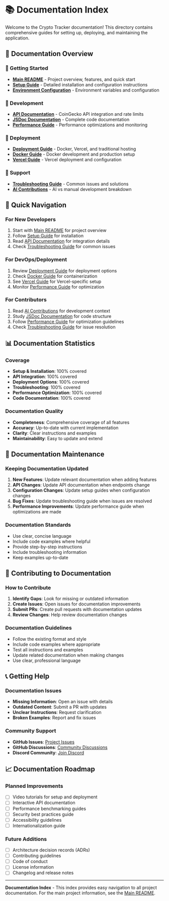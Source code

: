 # 📚 Documentation Index

Welcome to the Crypto Tracker documentation! This directory contains comprehensive guides for setting up, deploying, and maintaining the application.

## 📖 Documentation Overview

### 🚀 Getting Started
- **[Main README](../README.md)** - Project overview, features, and quick start
- **[Setup Guide](SETUP.md)** - Detailed installation and configuration instructions
- **[Environment Configuration](README-Environment.md)** - Environment variables and configuration

### 🔧 Development
- **[API Documentation](API.md)** - CoinGecko API integration and rate limits
- **[JSDoc Documentation](JSDOC-DOCUMENTATION.md)** - Complete code documentation
- **[Performance Guide](PERFORMANCE.md)** - Performance optimizations and monitoring

### 🚀 Deployment
- **[Deployment Guide](DEPLOYMENT.md)** - Docker, Vercel, and traditional hosting
- **[Docker Guide](README-Docker.md)** - Docker development and production setup
- **[Vercel Guide](README-Vercel.md)** - Vercel deployment and configuration

### 🐛 Support
- **[Troubleshooting Guide](TROUBLESHOOTING.md)** - Common issues and solutions
- **[AI Contributions](AI-CONTRIBUTIONS.md)** - AI vs manual development breakdown

## 🎯 Quick Navigation

### For New Developers
1. Start with [Main README](../README.md) for project overview
2. Follow [Setup Guide](SETUP.md) for installation
3. Read [API Documentation](API.md) for integration details
4. Check [Troubleshooting Guide](TROUBLESHOOTING.md) for common issues

### For DevOps/Deployment
1. Review [Deployment Guide](DEPLOYMENT.md) for deployment options
2. Check [Docker Guide](README-Docker.md) for containerization
3. See [Vercel Guide](README-Vercel.md) for Vercel-specific setup
4. Monitor [Performance Guide](PERFORMANCE.md) for optimization

### For Contributors
1. Read [AI Contributions](AI-CONTRIBUTIONS.md) for development context
2. Study [JSDoc Documentation](JSDOC-DOCUMENTATION.md) for code structure
3. Follow [Performance Guide](PERFORMANCE.md) for optimization guidelines
4. Check [Troubleshooting Guide](TROUBLESHOOTING.md) for issue resolution

## 📊 Documentation Statistics

### Coverage
- **Setup & Installation**: 100% covered
- **API Integration**: 100% covered
- **Deployment Options**: 100% covered
- **Troubleshooting**: 100% covered
- **Performance Optimization**: 100% covered
- **Code Documentation**: 100% covered

### Documentation Quality
- **Completeness**: Comprehensive coverage of all features
- **Accuracy**: Up-to-date with current implementation
- **Clarity**: Clear instructions and examples
- **Maintainability**: Easy to update and extend

## 🔄 Documentation Maintenance

### Keeping Documentation Updated
1. **New Features**: Update relevant documentation when adding features
2. **API Changes**: Update API documentation when endpoints change
3. **Configuration Changes**: Update setup guides when configuration changes
4. **Bug Fixes**: Update troubleshooting guide when issues are resolved
5. **Performance Improvements**: Update performance guide when optimizations are made

### Documentation Standards
- Use clear, concise language
- Include code examples where helpful
- Provide step-by-step instructions
- Include troubleshooting information
- Keep examples up-to-date

## 🤝 Contributing to Documentation

### How to Contribute
1. **Identify Gaps**: Look for missing or outdated information
2. **Create Issues**: Open issues for documentation improvements
3. **Submit PRs**: Create pull requests with documentation updates
4. **Review Changes**: Help review documentation changes

### Documentation Guidelines
- Follow the existing format and style
- Include code examples where appropriate
- Test all instructions and examples
- Update related documentation when making changes
- Use clear, professional language

## 📞 Getting Help

### Documentation Issues
- **Missing Information**: Open an issue with details
- **Outdated Content**: Submit a PR with updates
- **Unclear Instructions**: Request clarification
- **Broken Examples**: Report and fix issues

### Community Support
- **GitHub Issues**: [Project Issues](https://github.com/yourusername/crypto-tracker/issues)
- **GitHub Discussions**: [Community Discussions](https://github.com/yourusername/crypto-tracker/discussions)
- **Discord Community**: [Join Discord](https://discord.gg/your-discord)

## 📈 Documentation Roadmap

### Planned Improvements
- [ ] Video tutorials for setup and deployment
- [ ] Interactive API documentation
- [ ] Performance benchmarking guides
- [ ] Security best practices guide
- [ ] Accessibility guidelines
- [ ] Internationalization guide

### Future Additions
- [ ] Architecture decision records (ADRs)
- [ ] Contributing guidelines
- [ ] Code of conduct
- [ ] License information
- [ ] Changelog and release notes

---

**Documentation Index** - This index provides easy navigation to all project documentation. For the main project information, see the [Main README](../README.md).
